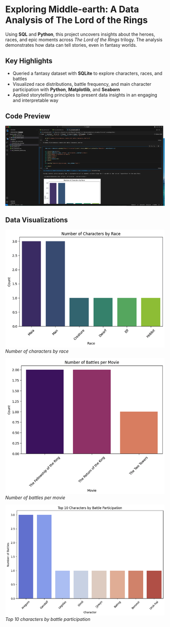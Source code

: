 # Exploring Middle-earth: A Data Analysis of The Lord of the Rings
Using **SQL** and **Python**, this project uncovers insights about the heroes, races, and epic moments across *The Lord of the Rings* trilogy. The analysis demonstrates how data can tell stories, even in fantasy worlds.  

## Key Highlights
- Queried a fantasy dataset with **SQLite** to explore characters, races, and battles  
- Visualized race distributions, battle frequency, and main character participation with **Python**, **Matplotlib**, and **Seaborn**  
- Applied storytelling principles to present data insights in an engaging and interpretable way  

## Code Preview
![Code Preview](code-preview.png)

## Data Visualizations
![Characters by Race](characters_by_race.png)  
*Number of characters by race*  

![Battles by Movie](battles_by_movie.png)  
*Number of battles per movie*  

![Top Characters by Battle Participation](top_characters_battles.png)  
*Top 10 characters by battle participation*  
